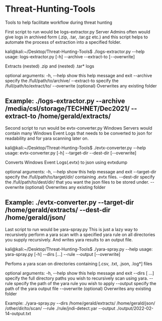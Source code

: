 # Threat-Hunting-Tools
Tools to help facilitate workflow during threat hunting

First script to run would be logs-extractor.py
Server Admins often would give logs in archived form (.zip, .tar, .tar.gz etc.) and this script helps to automate the process of extraction into a specified folder.


kali@kali:~/Desktop/Threat-Hunting-Tools$ ./logs-extractor.py --help
usage: logs-extractor.py [-h] --archive  --extract-to  [--overwrite]

Extracts (nested) .zip and (nested) .tar* logs

optional arguments:
  -h, --help     show this help message and exit
  --archive      specify the /full/path/to/archive/
  --extract-to   specify the /full/path/to/extract/to/
  --overwrite    (optional) Overwrites any existing folder

Example: ./logs-extractor.py --archive /media/csl/storage/TECHNET/Dec2021/ --extract-to /home/gerald/extracts/
--------------------------------------------------------------------------------------------------------------------------------------------------------------------
Second script to run would be evtx-converter.py
Windows Servers would contain many Windows Event Logs that needs to be converted to json for readability and for yara scanning later on.


kali@kali:~/Desktop/Threat-Hunting-Tools$ ./evtx-converter.py --help
usage: evtx-converter.py [-h] --target-dir  --dest-dir  [--overwrite]

Converts Windows Event Logs(.evtx) to json using evtxdump

optional arguments:
  -h, --help     show this help message and exit
  --target-dir   specify the /full/path/to/target/dir/ containing .evtx files.
  --dest-dir     specify the /full/path/to/dest/dir/ that you want the json files to be stored under.
  --overwrite    (optional) Overwrites any existing folder

Example: ./evtx-converter.py --target-dir /home/gerald/extracts/ --dest-dir /home/gerald/json/
--------------------------------------------------------------------------------------------------------------------------------------------------------------------
Last script to run would be yara-spray.py
This is just a lazy way to recursively perform a yara scan with a specified yara rule on all directories you supply recursively. And writes yara results to an
output file.


kali@kali:~/Desktop/Threat-Hunting-Tools$ ./yara-spray.py --help
usage: yara-spray.py [-h] --dirs  [...] --rule  --output  [--overwrite]

Perfoms a yara scan on directories containing [.csv, .txt, .json, .log*] files

optional arguments:
  -h, --help      show this help message and exit
  --dirs  [ ...]  specify the full directory paths you wish to recursively scan using yara.
  --rule          specify the path of the yara rule you wish to apply
  --output        specify the path of the yara output file
  --overwrite     (optional) Overwrites any existing folder

Example: ./yara-spray.py --dirs /home/gerald/extracts/ /home/gerald/json/ /other/dir/to/scan/ --rule ./rule/jndi-detect.yar --output ./output/2022-02-14-output.txt
